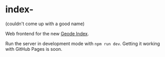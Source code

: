 # index-

(couldn't come up with a good name)

Web frontend for the new [Geode Index](https://github.com/geode-sdk/server).

Run the server in development mode with `npm run dev`. Getting it working with GitHub Pages is soon.

